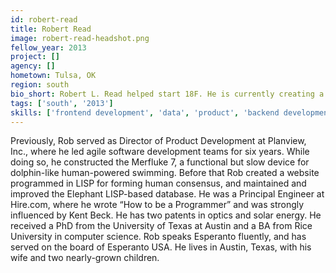 ```yaml
---
id: robert-read
title: Robert Read
image: robert-read-headshot.png
fellow_year: 2013
project: []
agency: []
hometown: Tulsa, OK
region: south
bio_short: Robert L. Read helped start 18F. He is currently creating a charity Public Invention for All Humanity (PIFAH).
tags: ['south', '2013']
skills: ['frontend development', 'data', 'product', 'backend development', 'cybersecurity', 'user experience']
---
```


Previously, Rob served as Director of Product Development at Planview, Inc., where he led agile software development teams for six years.  While doing so, he constructed the Merfluke 7, a functional but slow device for dolphin-like human-powered swimming.  Before that Rob created a website programmed in LISP for forming human consensus, and maintained and improved the Elephant LISP-based database.  He was a Principal Engineer at Hire.com, where he wrote “How to be a Programmer” and was strongly influenced by Kent Beck.  He has two patents in optics and solar energy.  He received a PhD from the University of Texas at Austin and a BA from Rice University in computer science.  Rob speaks Esperanto fluently, and has served on the board of Esperanto USA.  He lives in Austin, Texas, with his wife and two nearly-grown children.
